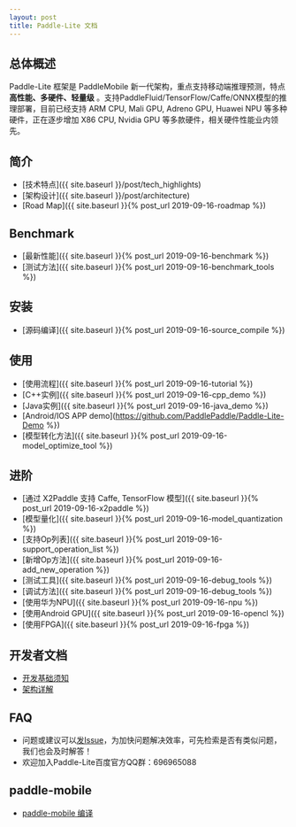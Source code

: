 ```yaml
---
layout: post
title: Paddle-Lite 文档
---
```


## 总体概述

Paddle-Lite 框架是 PaddleMobile 新一代架构，重点支持移动端推理预测，特点**高性能、多硬件、轻量级** 。支持PaddleFluid/TensorFlow/Caffe/ONNX模型的推理部署，目前已经支持 ARM CPU, Mali GPU, Adreno GPU, Huawei NPU 等多种硬件，正在逐步增加 X86 CPU, Nvidia GPU 等多款硬件，相关硬件性能业内领先。


## 简介

- [技术特点]({{ site.baseurl }}/post/tech_highlights)
- [架构设计]({{ site.baseurl }}/post/architecture)
- [Road Map]({{ site.baseurl }}{% post_url 2019-09-16-roadmap %})

## Benchmark

- [最新性能]({{ site.baseurl }}{% post_url 2019-09-16-benchmark %})
- [测试方法]({{ site.baseurl }}{% post_url 2019-09-16-benchmark_tools %})

## 安装

- [源码编译]({{ site.baseurl }}{% post_url 2019-09-16-source_compile %})

## 使用

- [使用流程]({{ site.baseurl }}{% post_url 2019-09-16-tutorial %})
- [C++实例]({{ site.baseurl }}{% post_url 2019-09-16-cpp_demo %})
- [Java实例]({{ site.baseurl }}{% post_url 2019-09-16-java_demo %})
- [Android/IOS APP demo](https://github.com/PaddlePaddle/Paddle-Lite-Demo %})
- [模型转化方法]({{ site.baseurl }}{% post_url 2019-09-16-model_optimize_tool %})

## 进阶

- [通过 X2Paddle 支持 Caffe, TensorFlow 模型]({{ site.baseurl }}{% post_url 2019-09-16-x2paddle %})
- [模型量化]({{ site.baseurl }}{% post_url 2019-09-16-model_quantization %})
- [支持Op列表]({{ site.baseurl }}{% post_url 2019-09-16-support_operation_list %})
- [新增Op方法]({{ site.baseurl }}{% post_url 2019-09-16-add_new_operation %})
- [测试工具]({{ site.baseurl }}{% post_url 2019-09-16-debug_tools %})
- [调试方法]({{ site.baseurl }}{% post_url 2019-09-16-debug_tools %})
- [使用华为NPU]({{ site.baseurl }}{% post_url 2019-09-16-npu %})
- [使用Android GPU]({{ site.baseurl }}{% post_url 2019-09-16-opencl %})
- [使用FPGA]({{ site.baseurl }}{% post_url 2019-09-16-fpga %})

## 开发者文档

- [开发基础须知](./for-developer)
- [架构详解](./architecture-intro)

## FAQ

- 问题或建议可以[发Issue](https://github.com/PaddlePaddle/Paddle-Lite/issues)，为加快问题解决效率，可先检索是否有类似问题，我们也会及时解答！
- 欢迎加入Paddle-Lite百度官方QQ群：696965088

## paddle-mobile

- [paddle-mobile 编译](./mobile)
